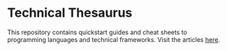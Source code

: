 # Technical Thesaurus

This repository contains quickstart guides and cheat sheets to programming languages and technical frameworks. Visit the articles [here](https://alvii147.github.io/TechnicalThesaurus/TechnicalThesaurus).

